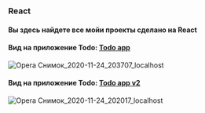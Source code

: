 ### React

<h4 align="left">Вы здесь найдете все мойи проекты сделано на React</h4>
<h4 align="left">Вид на приложение Todo: <a href="https://tolebijaksybai.github.io/React/Todo_app/public/" target="_blank">Todo app</a></h4>

![Opera Снимок_2020-11-24_203707_localhost](https://user-images.githubusercontent.com/52714747/100108358-e3fd5500-2e94-11eb-91b6-575a5e8e1478.png)

<h4 align="left">Вид на приложение Todo: <a href="https://tolebijaksybai.github.io/React/Todo_app_v2/public/" target="_blank">Todo app v2</a></h4>

![Opera Снимок_2020-11-24_202017_localhost](https://user-images.githubusercontent.com/52714747/100106349-a7305e80-2e92-11eb-88bb-3a41b04db803.png)

